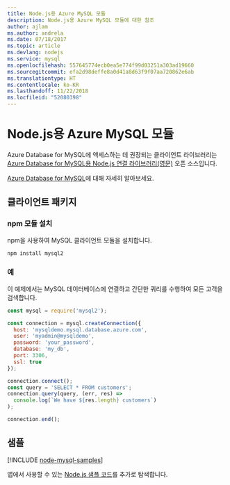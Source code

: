 ```yaml
---
title: Node.js용 Azure MySQL 모듈
description: Node.js용 Azure MySQL 모듈에 대한 참조
author: ajlam
ms.author: andrela
ms.date: 07/18/2017
ms.topic: article
ms.devlang: nodejs
ms.service: mysql
ms.openlocfilehash: 557645774ecb0ea5e774f99d03251a303ad19660
ms.sourcegitcommit: efa2d98deffe8a0d41a8d63f9f07aa720862e6ab
ms.translationtype: HT
ms.contentlocale: ko-KR
ms.lasthandoff: 11/22/2018
ms.locfileid: "52080398"
---
```

# <a name="azure-mysql-modules-for-nodejs"></a>Node.js용 Azure MySQL 모듈

Azure Database for MySQL에 액세스하는 데 권장되는 클라이언트 라이브러리는 [Azure Database for MySQL용 Node.js 연결 라이브러리(영문)](https://github.com/sidorares/node-mysql2) 오픈 소스입니다. 

[Azure Database for MySQL](https://docs.microsoft.com/azure/MySQL/)에 대해 자세히 알아보세요.

## <a name="client-package"></a>클라이언트 패키지

### <a name="install-the-npm-module"></a>npm 모듈 설치

npm을 사용하여 MySQL 클라이언트 모듈을 설치합니다.

```bash
npm install mysql2
```   

### <a name="example"></a>예

이 예제에서는 MySQL 데이터베이스에 연결하고 간단한 쿼리를 수행하여 모든 고객을 검색합니다.

```javascript
const mysql = require('mysql2');

const connection = mysql.createConnection({
  host: 'mysqldemo.mysql.database.azure.com',
  user: 'myadmin@mysqldemo',
  password: 'your_password',
  database: 'my_db',
  port: 3306,
  ssl: true
});

connection.connect();
const query = 'SELECT * FROM customers';
connection.query(query, (err, res) =>
  console.log(`We have ${res.length} customers`)
);

connection.end();
```

## <a name="samples"></a>샘플

[!INCLUDE [node-mysql-samples](../docs-ref-conceptual/includes/mysql-samples.md)]

앱에서 사용할 수 있는 [Node.js 샘플 코드](https://azure.microsoft.com/resources/samples/?platform=nodejs)를 추가로 탐색합니다.
